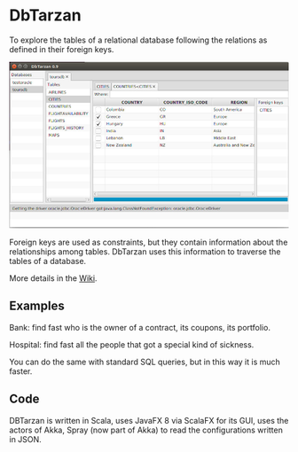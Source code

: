 DbTarzan
========

To explore the tables of a relational database following the relations as defined in their foreign keys.


![DbTarzan](doc/window.jpeg?raw=true)

Foreign keys are  used as constraints, but they contain information about the relationships among tables. 
DbTarzan uses this information to traverse the tables of a database.

More details in the [Wiki](https://github.com/aferrandi/dbtarzan/wiki).

Examples
--------

Bank: find fast who is the owner of a contract, its coupons, its portfolio.

Hospital: find fast all the people that got a special kind of sickness.

You can do the same with standard SQL queries, but in this way it is much faster.

Code
----

DBTarzan is written in Scala, uses JavaFX 8 via ScalaFX for its GUI, uses the actors of Akka, Spray 
(now part of Akka) to read the configurations written in JSON. 

